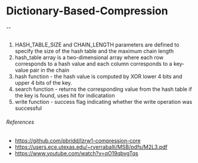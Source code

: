 # Dictionary-Based-Compression
--
##
1. HASH_TABLE_SIZE and CHAIN_LENGTH parameters are defined to specify the size of the hash table and the maximum chain length
2. hash_table array is a two-dimensional array where each row corresponds to a hash value and each column corresponds to a key-value pair in the chain
3. hash function - the hash value is computed by XOR lower 4 bits and upper 4 bits of the key.
4. search function - returns the corresponding value from the hash table if the key is found, uses hit for indicatation
5. write function - success flag indicating whether the write operation was successful


###### References
- https://github.com/pbridd/lzrw1-compression-core
- https://users.ece.utexas.edu/~ryerraballi/MSB/pdfs/M2L3.pdf
- https://www.youtube.com/watch?v=qO19qbvgTqs

